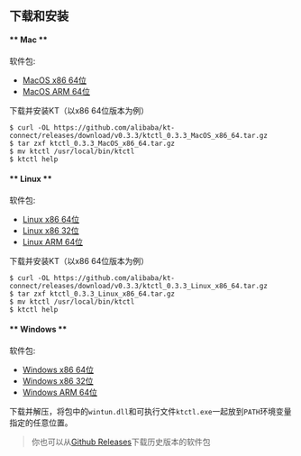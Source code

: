下载和安装
---

<!-- tabs:start -->

#### ** Mac **

软件包:

* [MacOS x86 64位](https://github.com/alibaba/kt-connect/releases/download/v0.3.3/ktctl_0.3.3_MacOS_x86_64.tar.gz)
* [MacOS ARM 64位](https://github.com/alibaba/kt-connect/releases/download/v0.3.3/ktctl_0.3.3_MacOS_arm_64.tar.gz)

下载并安装KT（以x86 64位版本为例）

```
$ curl -OL https://github.com/alibaba/kt-connect/releases/download/v0.3.3/ktctl_0.3.3_MacOS_x86_64.tar.gz
$ tar zxf ktctl_0.3.3_MacOS_x86_64.tar.gz
$ mv ktctl /usr/local/bin/ktctl
$ ktctl help
```

#### ** Linux **

软件包:

* [Linux x86 64位](https://github.com/alibaba/kt-connect/releases/download/v0.3.3/ktctl_0.3.3_Linux_x86_64.tar.gz)
* [Linux x86 32位](https://github.com/alibaba/kt-connect/releases/download/v0.3.3/ktctl_0.3.3_linux_i386.tar.gz)
* [Linux ARM 64位](https://github.com/alibaba/kt-connect/releases/download/v0.3.3/ktctl_0.3.3_Linux_arm_64.tar.gz)

下载并安装KT（以x86 64位版本为例）

```
$ curl -OL https://github.com/alibaba/kt-connect/releases/download/v0.3.3/ktctl_0.3.3_Linux_x86_64.tar.gz
$ tar zxf ktctl_0.3.3_Linux_x86_64.tar.gz
$ mv ktctl /usr/local/bin/ktctl
$ ktctl help
```

#### ** Windows **

软件包:

* [Windows x86 64位](https://github.com/alibaba/kt-connect/releases/download/v0.3.3/ktctl_0.3.3_Windows_x86_64.zip)
* [Windows x86 32位](https://github.com/alibaba/kt-connect/releases/download/v0.3.3/ktctl_0.3.3_Windows_i386.zip)
* [Windows ARM 64位](https://github.com/alibaba/kt-connect/releases/download/v0.3.3/ktctl_0.3.3_Windows_arm_64.zip)

下载并解压，将包中的`wintun.dll`和可执行文件`ktctl.exe`一起放到`PATH`环境变量指定的任意位置。

<!-- tabs:end -->

> 你也可以从[Github Releases](https://github.com/alibaba/kt-connect/releases)下载历史版本的软件包
